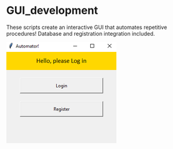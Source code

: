 # GUI_development

These scripts create an interactive GUI that automates repetitive procedures! Database and registration integration included.



![alt text](https://github.com/rtlaceste/GUI_Development/blob/main/Capture.PNG)





